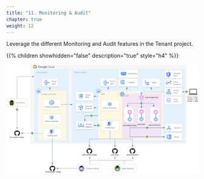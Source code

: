 ```yaml
---
title: "11. Monitoring & Audit"
chapter: true
weight: 12
---
```

Leverage the different Monitoring and Audit features in the Tenant project.

{{% children showhidden="false" description="true" style="h4" %}}

![Workshop Architecture diagram](/images/architecture.png)